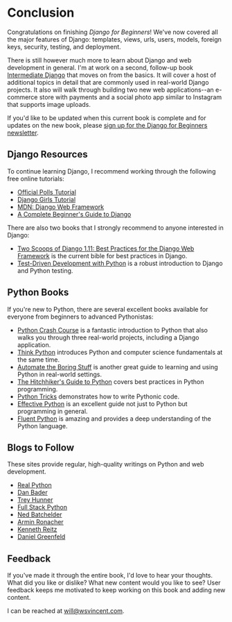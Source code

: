 # Conclusion

Congratulations on finishing _Django for Beginners_! We've now covered all the major features of Django: templates, views, urls, users, models, foreign keys, security, testing, and deployment.

There is still however much more to learn about Django and web development in general. I'm at work on a second, follow-up book <a href="http://intermediatedjango.com/" target="\_blank">Intermediate Django</a> that moves on from the basics. It will cover a host of additional topics in detail that are commonly used in real-world Django projects. It also will walk through building two new web applications--an e-commerce store with payments and a social photo app similar to Instagram that supports image uploads.

If you'd like to be updated when this current book is complete and for updates on the new book, please [sign up for the Django for Beginners newsletter](http://eepurl.com/cRL-aP).

## Django Resources

To continue learning Django, I recommend working through the following free online tutorials:

* [Official Polls Tutorial](https://docs.djangoproject.com/en/2.0/intro/tutorial01/)
* [Django Girls Tutorial](https://tutorial.djangogirls.org/en/)
* [MDN: Django Web Framework](https://developer.mozilla.org/en-US/docs/Learn/Server-side/Django)
* [A Complete Beginner's Guide to Django](https://simpleisbetterthancomplex.com/series/2017/09/04/a-complete-beginners-guide-to-django-part-1.html)

There are also two books that I strongly recommend to anyone interested in Django:

* [Two Scoops of Django 1.11: Best Practices for the Django Web Framework](http://amzn.to/2tE8LaT) is the current bible for best practices in Django.
* [Test-Driven Development with Python](http://amzn.to/2f3NH7j) is a robust introduction to Django and Python testing.

## Python Books

If you're new to Python, there are several excellent books available for everyone from beginners to advanced Pythonistas:

* [Python Crash Course](http://amzn.to/2okggMH) is a fantastic introduction to Python that also walks you through three real-world projects, including a Django application.
* [Think Python](http://amzn.to/2G1Xwvn) introduces Python and computer science fundamentals at the same time.
* [Automate the Boring Stuff](http://amzn.to/2DmRGmn) is another great guide to learning and using Python in real-world settings.
* [The Hitchhiker's Guide to Python](http://amzn.to/2DpJtxH) covers best practices in Python programming.
* [Python Tricks](http://amzn.to/2G4A5S8) demonstrates how to write Pythonic code.
* [Effective Python](http://amzn.to/2nCqivT) is an excellent guide not just to Python but programming in general.
* [Fluent Python](http://amzn.to/2ovfgsR) is amazing and provides a deep understanding of the Python language.

## Blogs to Follow

These sites provide regular, high-quality writings on Python and web development.

* [Real Python](https://realpython.com/blog/)
* [Dan Bader](https://dbader.org/)
* [Trey Hunner](http://treyhunner.com/)
* [Full Stack Python](https://www.fullstackpython.com/)
* [Ned Batchelder](https://nedbatchelder.com/blog/)
* [Armin Ronacher](http://lucumr.pocoo.org/)
* [Kenneth Reitz](https://www.kennethreitz.org/essays?category=Development)
* [Daniel Greenfeld](https://www.pydanny.com/)

## Feedback

If you've made it through the entire book, I'd love to hear your thoughts. What did you like or dislike? What new content would you like to see? User feedback keeps me motivated to keep working on this book and adding new content.

I can be reached at [will@wsvincent.com](mailto:will@wsvincent.com).
